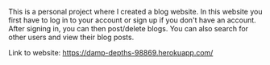 This is a personal project where I created a blog website. In this website you first have to log in to your account or sign up if you don't have an account. After signing in, you can then post/delete blogs. You can also search for other users and view their blog posts.

Link to website: https://damp-depths-98869.herokuapp.com/
